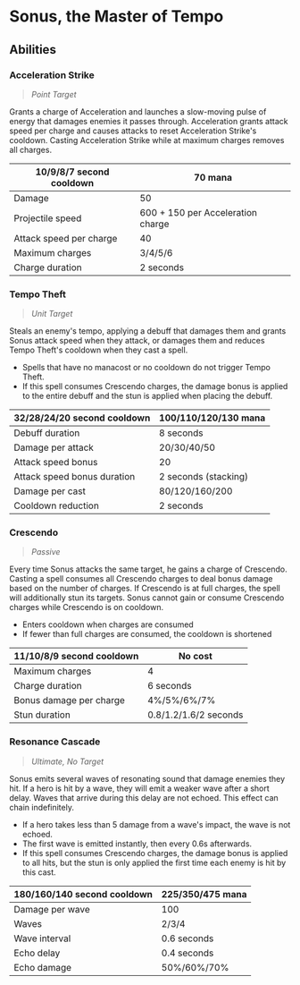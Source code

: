# Sonus, the Master of Tempo

## Abilities

### Acceleration Strike

> *Point Target*

Grants a charge of Acceleration and launches a slow-moving pulse of energy that damages enemies it passes through.
Acceleration grants attack speed per charge and causes attacks to reset Acceleration Strike's cooldown.
Casting Acceleration Strike while at maximum charges removes all charges.

| 10/9/8/7 second cooldown | 70 mana |
|---|---|
| Damage | 50 |
| Projectile speed | 600 + 150 per Acceleration charge |
| Attack speed per charge | 40 |
| Maximum charges | 3/4/5/6 |
| Charge duration | 2 seconds |

### Tempo Theft

> *Unit Target*

Steals an enemy's tempo, applying a debuff that damages them and grants Sonus attack speed when they attack,
or damages them and reduces Tempo Theft's cooldown when they cast a spell.

 - Spells that have no manacost or no cooldown do not trigger Tempo Theft.
 - If this spell consumes Crescendo charges, the damage bonus is applied to the entire debuff and the stun is applied
 when placing the debuff.

| 32/28/24/20 second cooldown | 100/110/120/130 mana |
|---|---|
| Debuff duration | 8 seconds |
| Damage per attack | 20/30/40/50 |
| Attack speed bonus | 20 |
| Attack speed bonus duration | 2 seconds (stacking) |
| Damage per cast | 80/120/160/200 |
| Cooldown reduction | 2 seconds |

### Crescendo

> *Passive*

Every time Sonus attacks the same target, he gains a charge of Crescendo.
Casting a spell consumes all Crescendo charges to deal bonus damage based on the number of charges.
If Crescendo is at full charges, the spell will additionally stun its targets.
Sonus cannot gain or consume Crescendo charges while Crescendo is on cooldown.

 - Enters cooldown when charges are consumed
 - If fewer than full charges are consumed, the cooldown is shortened

| 11/10/8/9 second cooldown | No cost |
|---|---|
| Maximum charges | 4 |
| Charge duration | 6 seconds |
| Bonus damage per charge | 4%/5%/6%/7% |
| Stun duration | 0.8/1.2/1.6/2 seconds |

### Resonance Cascade

> *Ultimate, No Target*

Sonus emits several waves of resonating sound that damage enemies they hit. If a hero is hit by a wave,
they will emit a weaker wave after a short delay. Waves that arrive during this delay are not echoed.
This effect can chain indefinitely.

 - If a hero takes less than 5 damage from a wave's impact, the wave is not echoed.
 - The first wave is emitted instantly, then every 0.6s afterwards.
 - If this spell consumes Crescendo charges, the damage bonus is applied to all hits, but the stun is only applied
   the first time each enemy is hit by this cast.

| 180/160/140 second cooldown | 225/350/475 mana |
|---|---|
| Damage per wave | 100 |
| Waves | 2/3/4 |
| Wave interval | 0.6 seconds |
| Echo delay | 0.4 seconds |
| Echo damage | 50%/60%/70% |